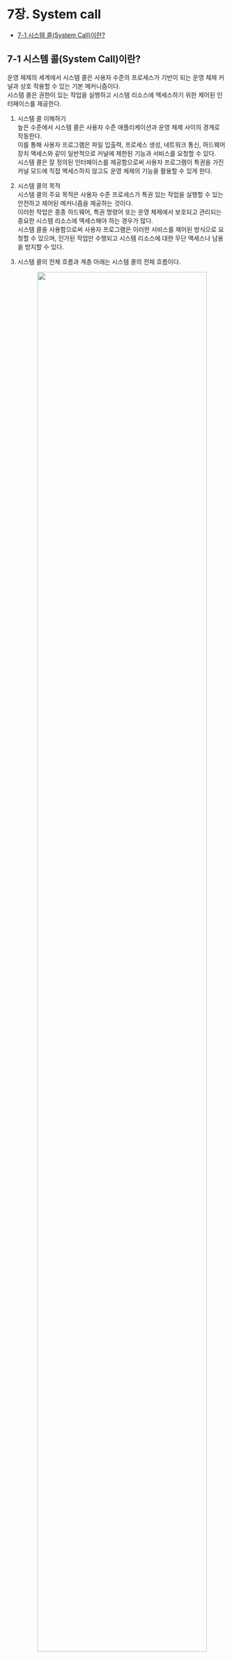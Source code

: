 # 7장. System call

  * [7-1 시스템 콜(System Call)이란?](#7-1-시스템-호출system-call이란)

## 7-1 시스템 콜(System Call)이란?
  운영 체제의 세계에서 시스템 콜은 사용자 수준의 프로세스가 기반이 되는 운영 체제 커널과 상호 작용할 수 있는 기본 메커니즘이다.  
  시스템 콜은 권한이 있는 작업을 실행하고 시스템 리소스에 액세스하기 위한 제어된 인터페이스를 제공한다.

  1. 시스템 콜 이해하기  
      높은 수준에서 시스템 콜은 사용자 수준 애플리케이션과 운영 체제 사이의 경계로 작동한다.  
      이를 통해 사용자 프로그램은 파일 입출력, 프로세스 생성, 네트워크 통신, 하드웨어 장치 액세스와 같이 일반적으로 커널에 제한된 기능과 서비스를 요청할 수 있다.  
      시스템 콜은 잘 정의된 인터페이스를 제공함으로써 사용자 프로그램이 특권을 가진 커널 모드에 직접 액세스하지 않고도 운영 체제의 기능을 활용할 수 있게 한다.

  2. 시스템 콜의 목적  
      시스템 콜의 주요 목적은 사용자 수준 프로세스가 특권 있는 작업을 실행할 수 있는 안전하고 제어된 메커니즘을 제공하는 것이다.  
      이러한 작업은 종종 하드웨어, 특권 명령어 또는 운영 체제에서 보호되고 관리되는 중요한 시스템 리소스에 액세스해야 하는 경우가 많다.  
      시스템 콜을 사용함으로써 사용자 프로그램은 이러한 서비스를 제어된 방식으로 요청할 수 있으며, 인가된 작업만 수행되고 시스템 리소스에 대한 무단 액세스나 남용을 방지할 수 있다.

  3. 시스템 콜의 전체 흐름과 계층
      아래는 시스템 콜의 전체 흐름이다.  
      <center><img src="../images/7.System_Call/System_call_flow.png" width="90%" height="90%"></center>

      시스템 콜의 세부 실행 단계는 다음과 같다.  

      1. Linux 저수준 표준 함수 호출  
          - 사용자 프로그램이 직접 Linux 저수준 표준 함수를 호출한다.
          - 함수 호출은 링커/로더에 의해 해결되고 해당 라이브러리 함수에 링크된다.
          - 함수는 호출하는 프로세스의 사용자 공간에서 실행된다.
          - 함수는 사용자 프로그램을 대신하여 일부 작업을 수행하거나 추가적인 시스템 콜을 수행할 수 있다.

      2. User 공간에서 시스템 콜 실행  
          - 사용자 프로그램은 래퍼 함수나 시스템 콜 라이브러리와 같은 고수준 인터페이스를 사용하여 시스템 콜을 수행한다.
          - 고수준 인터페이스는 시스템 콜을 특정 함수 호출로 변환힌다.
          - 함수 호출은 호출하는 프로세스의 사용자 공간에서 실행된다.
          - 함수는 커널 공간으로 전환하기 전에 일부 초기 유효성 검사나 준비 작업을 수행할 수 있다.

      3. 커널 공간에서 시스템 콜 실행  
          - 사용자 공간에서의 함수 호출은 모드 전환을 트리거하여 사용자 모드에서 커널 모드로 전환한다.
          - CPU는 운영 체제의 커널에게 제어를 전달힌다.
          - 커널은 제공된 식별자나 번호를 기반으로 요청된 시스템 콜을 식별한다.
          - 커널은 시스템 콜과 관련된 매개변수와 권한을 유효성 검사한다.
          - 커널은 요청된 작업을 수행하기 위해 해당하는 시스템 콜 핸들러를 실행한다.
          - 시스템 콜의 실행은 커널 공간에서 발생한다.

      4. 시스템 콜 핸들러 실행  
          - 시스템 콜 핸들러는 특정 시스템 콜을 실행하는 커널 수준 루틴이다.
          - 핸들러는 사용자 프로그램으로부터 매개변수를 받아 필요한 작업을 수행한다.
          - 핸들러는 하드웨어에 액세스하거나 시스템 상태를 수정하거나 다른 커널 하위 시스템과 상호 작용할 수 있다.
          - 핸들러는 오류 처리를 수행하고 결과나 상태를 호출 컨텍스트에 반환한다.
          - 시스템 콜 핸들러가 완료되면 제어가 커널로 반환되고, 특정 컨텍스트에 따라 추가 처리가 진행될 수 있다.

  4. 시스템 콜의 특징  
      시스템 콜은 사용자 프로그램이 기반이 되는 운영 체제와 상호 작용할 수 있도록 중요한 역할을 한다.  
      시스템 콜은 사용자 프로세스가 커널로부터 서비스와 리소스를 요청할 수 있도록 제어된 인터페이스를 제공한다.

      1. 사용자 프로그램과 커널 사이의 인터페이스  
          시스템 콜은 사용자 프로그램과 운영 체제 커널 간의 인터페이스 역할을 한다.  
          사용자 프로그램은 운영 체제에서 제공하는 특정 기능이나 서비스를 요청하기 위해 호출할 수 있는 일련의 정의된 함수 또는 서비스를 제공한다.

      2. 제어된 진입점  
          시스템 콜은 커널로의 제어된 진입점을 제공한다.  
          사용자 프로그램이 사용자 모드에서 커널 모드로 전환하여 권한이 필요한 작업을 수행하거나 특정 리소스에 액세스할 수 있도록 한다.  
          시스템 콜을 통해 인가된 작업만 실행되며 시스템의 보안과 무결성을 유지하는 데 도움이 된다.

      3. 하드웨어와 리소스의 추상화  
          시스템 콜은 하드웨어와 저수준 작업의 복잡성을 추상화한다.  
          사용자 프로그램이 하드웨어별 세부 사항을 직접 다루지 않아도 되도록 고수준 인터페이스를 제공한다.  
          대신 사용자 프로그램은 시스템 콜을 사용하여 하드웨어 장치, 파일 시스템, 네트워크 프로토콜, 프로세스 관리 및 기타 운영 체제 서비스와 일관되고 통일된 방식으로 상호 작용할 수 있다.

      4. 시스템 전반적인 서비스  
          시스템 콜은 사용자 프로그램이 시스템 전반적인 서비스와 리소스를 요청할 수 있도록 한다.  
          시스템 콜은 일반적으로 커널 수준에서만 사용 가능한 기능에 액세스할 수 있도록 한다.  
          예를 들어, 프로세스 관리, 파일 작업, 프로세스간 통신, 메모리 관리, 시간 관리, 장치 입출력 등의 기능에 액세스할 수 있다.  
          시스템 콜을 호출함으로써 사용자 프로그램은 운영 체제가 제공하는 다양한 기능을 활용할 수 있다.

      5. 동기화와 보호  
          시스템 콜은 공유 리소스의 적절한 동기화와 보호를 보장한다.  
          시스템 콜은 종종 상호 배제 메커니즘인 락 또는 세마포어와 같은 동기화 메커니즘을 포함하며, 이를 통해 데이터 경쟁을 방지하고 데이터 무결성을 유지한다.  
          또한 시스템 콜은 접근 제어 정책을 강제하며, 사용 권한과 사용자 권한을 확인하여 무단 액세스나 시스템 리소스의 남용을 방지한다.

      6. 오류 처리와 반환 값  
          시스템 콜은 오류 처리와 관련된 메커니즘을 제공하고 사용자 프로그램에 관련 정보를 반환한다.  
          시스템 콜 실행 후에는 작업의 결과를 나타내는 상태 코드나 오류 값이 반환될 수 있다.  
          사용자 프로그램은 이러한 반환 값들을 확인하여 오류를 처리하고 적절하게 대응하며 필요한 수정 작업을 수행할 수 있다.

      7. 성능 고려 사항  
          시스템 콜은 사용자 모드와 커널 모드 간 전환에 따른 오버헤드로 인해 성능에 영향을 줄 수 있다.  
          컨텍스트 스위치와 관련된 오버헤드는 시스템 콜이 자주 호출되거나 시간에 민감한 시나리오에서 전체 시스템 성능에 영향을 미칠 수 있다.  
          따라서 효율적인 시스템 콜 구현과 최적화는 오버헤드를 최소화하고 전체 시스템 성능을 향상시키기 위해 중요한다.

  5. ARM 프로세스 관점에서의 시스템 콜 처리  
      현대의 컴퓨팅 시스템에서 시스템 콜은 사용자 프로세스가 기반이 되는 운영 체제와 상호 작용할 수 있도록하는 중요한 역할을 한다.  
      ARM 기반 아키텍처에서 실행 중인 프로세스가 권한이 필요한 작업을 수행하거나 시스템 서비스에 액세스해야 할 때 시스템 콜을 사용한다.  
      
      1. ARM 프로세서 모드  
          ARM 프로세서는 각각의 권한 수준과 시스템 리소스에 대한 액세스 권한을 가지는 다양한 운영 모드를 지원한다.  
          시스템 콜 처리와 관련된 주요한 모드는 다음과 같다.

          - 사용자 모드  
              사용자 프로세스가 실행되는 모드이다.  
              제한된 권한을 가지며 특정한 권한을 가진 리소스에 직접적으로 액세스할 수 없다.

          - 슈퍼바이저 모드 (SVC)  
              프로세스가 시스템 콜을 요청할 때 진입하는 모드이다.  
              더 높은 권한을 가지며 시스템 리소스와 서비스에 액세스할 수 있다.
          
          - 시스템 모드  
              주로 운영 체제 커널이 커널 레벨 코드를 실행하는 데 사용되는 권한 모드이다.

      2. 시스템 콜 호출  
          사용자 모드에서 실행 중인 프로세스가 권한이 필요한 작업을 수행하거나 시스템 서비스에 액세스하려는 경우, 다음 단계를 따라 시스템 콜을 시작한다.

          1. 프로세스는 시스템 콜을 위해 필요한 인수를 준비한다.  
          이는 입력 매개변수와 함수 코드와 같은 것들이다.

          2. 프로세스는 소프트웨어 인터럽트를 트리거하여 사용자 모드에서 슈퍼바이저 모드로 전환한다.  
          이를 위해 일반적으로 `svc` 명령을 사용한다.  
          이 명령은 예외를 발생시켜 컨텍스트 스위치를 트리거하며, 슈퍼바이저 모드로의 전환을 일으킨다.

          3. 소프트웨어 인터럽트를 수신한 ARM 프로세서는 프로세스의 현재 컨텍스트(레지스터 및 프로그램 카운터 등)를 저장하고 SVC 모드로 전환한다.

          4. 프로세서는 시스템 콜 처리를 위한 사전에 정의된 벡터 테이블 항목으로 점프한다.  
          이 항목은 일반적으로 운영 체제가 초기화 과정에서 설정한다.

          5. SVC 모드에서 실행되는 운영 체제 커널은 프로세스가 제공한 함수 코드를 검사하여 요청된 특정 시스템 콜을 결정한다.

          6. 커널은 시스템 콜을 해당하는 핸들러 루틴에 전달하여 프로세스를 대신하여 요청된 작업을 수행한다.

          7. 핸들러 루틴은 필요한 작업을 수행하며, 특권 리소스에 액세스하거나 데이터 구조를 조작하거나 다른 커널 레벨 작업을 실행할 수 있다.

          8. 시스템 콜이 완료되면 커널은 결과를 프로세스에 반환한다.  
          일반적으로 이 값을 미리 정의된 레지스터나 메모리 위치에 저장한다.

          9. 프로세서는 저장된 프로세스 컨텍스트를 복원하고 사용자 모드로 전환하여 프로세스의 실행을 이전한 지점부터 계속한다.

      3. 시스템 콜 인터페이스  
          시스템 콜 처리를 위해 ARM 프로세서는 사용자 공간과 커널 사이에 잘 정의된 인터페이스를 제공한다.  
          이 인터페이스에는 다음이 포함된다.

          - 시스템 콜 번호  
              각 시스템 콜은 고유한 번호가 할당되며, 사용자 프로세스에 의해 인수로 전달된다.  
              운영 체제는 이 번호를 사용하여 요청된 시스템 콜을 식별한다.
          - 인수  
              사용자 프로세스는 시스템 콜 호출의 일부로서 추가적인 인수를 커널에 전달한다.  
              이러한 인수는 커널이 요청된 작업을 수행하는 데 필요한 정보를 제공한다. 
          - 반환 값  
              시스템 콜을 실행한 후 커널은 결과 값을 사용자 프로세스에 반환한다.  
              이 값은 일반적으로 작업의 성공 또는 실패를 나타내거나 필요에 따라 추가 정보를 제공한다.

      4. 예외 처리와 컨텍스트 스위칭  
          시스템 콜은 예외의 생성과 다른 프로세서 모드 간의 컨텍스트 스위칭을 수반한다.  
          프로세스가 소프트웨어 인터럽트를 트리거하여 시스템 콜을 시작하면 예외가 발생하며, 프로세서는 SVC 모드로 전환하여 운영 체제 커널로 제어를 전달한다.  
          그런 다음 커널은 예외를 처리하고 시스템 콜을 실행한 후 완료 시 사용자 프로세스에 제어를 반환한다.

          이 프로세스 중에는 프로세스의 상태를 저장하고 복원하기 위해 컨텍스트 스위칭이 수행된다.  
          프로세스의 레지스터 및 프로그램 카운터는 SVC 모드로의 전환시 저장되며, 사용자 모드로 복귀할 때 복원되어 프로세스가 이전 상태에서 실행을 계속할 수 있도록 한다.

  6. 시스템 콜 테이블이란?  
      운영 체제에서 시스템 콜은 사용자 프로세스가 커널로부터 서비스를 요청하는 수단을 제공한다.  
      이러한 시스템 콜은 프로세스가 특정 작업을 요청할 때 호출되는 함수로 구현된다.  
      시스템 콜 테이블은 운영 체제 내에서 시스템 콜의 조직과 관리에 중요한 구성 요소이다.  
      
      1. 시스템 콜 테이블의 역할  
          시스템 콜 테이블은 운영 체제가 시스템 콜을 관리하고 디스패치하는 데 사용하는 데이터 구조이다.  
          이는 시스템 콜 번호를 해당하는 핸들러 함수와 매핑하는 룩업 테이블로 동작한다.  
          각 시스템 콜은 고유한 번호가 할당되며, 이 번호는 시스템 콜 테이블의 인덱스로 사용되어 적절한 핸들러 함수를 찾는다.

      2. 시스템 콜 테이블의 구조  
          시스템 콜 테이블은 일반적으로 배열 또는 유사한 데이터 구조로 구현된다.  
          테이블의 크기는 운영 체제에서 지원하는 시스템 콜의 수에 의해 결정된다.  
          테이블의 각 항목은 시스템 콜을 나타내며, 해당하는 핸들러 함수에 대한 정보를 포함한다.

      3. 시스템 콜 테이블의 채워넣기  
          운영 체제 초기화 과정에서 시스템 콜 테이블은 필요한 정보로 채워진다.  
          이 과정은 각 지원되는 시스템 콜에 고유한 시스템 콜 번호를 할당하고 해당하는 핸들러 함수와 연결하는 작업을 포함한다.  
          운영 체제는 일반적으로 시스템 콜 및 핸들러를 등록하는 메커니즘을 제공하여 시스템 콜 테이블을 동적으로 수정하고 확장할 수 있다.

      4. 시스템 콜 디스패치  
          사용자 프로세스가 시스템 콜을 호출할 때 시스템 콜 번호를 인자로 제공한다.  
          운영 체제는 이 번호를 사용하여 시스템 콜 테이블에 인덱싱하고 적절한 핸들러 함수를 검색한다.  
          시스템 콜 디스패치 메커니즘은 시스템 콜 테이블에서 핸들러 함수를 검색하고 요청한 프로세스를 대신하여 해당 함수를 실행한다.

      5. 이점과 중요성  
          시스템 콜 테이블은 여러 가지 이점을 제공하며 운영 체제의 동작에 중요한 역할을 한다.

          1. 효율적인 시스템 콜 디스패치  
              시스템 콜 테이블을 사용함으로써 운영 체제는 특정 시스템 콜에 대한 적절한 핸들러 함수를 빠르게 찾을 수 있다.  
              이는 시스템 콜 실행의 효율성을 향상시키고 함수 포인터 검색과 관련된 오버헤드를 줄인다.

          2. 모듈화와 확장성  
              시스템 콜 테이블을 사용하면 핵심 운영 체제 코드를 수정하지 않고도 시스템 콜을 쉽게 추가하거나 제거할 수 있다.  
              새로운 시스템 콜은 동적으로 등록되고 해당하는 핸들러 함수와 연결되어 시스템을 더 모듈화하고 확장 가능하게 만든다.

          3. 보안과 접근 제어  
              시스템 콜 테이블은 보안 정책과 접근 제어 메커니즘을 강제하는 중앙 집중지로 작용한다.  
              운영 체제는 시스템 콜 번호를 확인하고 해당하는 핸들러 함수를 디스패치하기 전에 권한을 검사하여 특정 시스템 콜을 호출할 수 있는 권한이 있는 프로세스만이 호출할 수 있도록 보장한다.

          4. 유지 보수성  
              시스템 콜 테이블은 운영 체제 내에서 시스템 콜을 관리하고 유지하는 작업을 단순화한다.  
              시스템 콜 기능을 구조화하고 문서화하는 구조적인 접근 방식을 제공하여 개발자와 시스템 관리자가 시스템 콜 동작을 이해하고 수정하는 데 용이하게 한다.

## 7-2 사용자 공간(user space)에서 시스템 호출이 발생하는 방법
  사용자 공간(user space)에서 시스템 호출이 발생하는 방법은 운영 체제에서 사용자 공간과 커널 사이의 연결을 제공하는 역할을 한다.  
  시스템 호출은 사용자 수준 프로세스가 권한 있는 작업을 요청하거나 기본 커널이 제공하는 다양한 서비스에 액세스할 수 있도록 한다.  
  운영 체제에서 작업하는 개발자와 시스템 관리자에게 사용자 공간에서 시스템 호출이 어떻게 발생하는지 이해하는 것은 중요하다.

  1. 시스템 호출 호출  
      사용자 수준 프로세스가 권한 있는 작업을 수행하거나 커널로부터 서비스를 요청해야 할 때 시스템 호출을 호출한다.  
      이 호출은 일반적으로 사용자 공간에서 커널 공간으로의 컨텍스트 전환을 트리거하는 특정 명령어나 소프트웨어 인터럽트를 통해 수행된다.  
      정확한 메커니즘은 운영 체제와 기본 하드웨어 아키텍처에 따라 다를 수 있다.

  2. 커널 모드로의 컨텍스트 전환  
      시스템 호출을 호출할 때 프로세스는 사용자 모드에서 커널 모드로 전환된다.  
      이 컨텍스트 전환은 커널이 시스템 리소스에 독점적으로 액세스하고 사용자 프로세스를 대신하여 권한 있는 작업을 수행할 수 있도록 필요하다.  
      하드웨어와 운영 체제는 원활한 커널 모드로의 전환을 보장하기 위해 협력한다.

  3. 커널로의 매개 변수 전달  
      시스템 호출을 호출할 때 사용자 프로세스는 요청한 작업이나 서비스를 지정하기 위해 커널에 매개 변수를 전달해야 한다.  
      이러한 매개 변수는 일반적으로 레지스터나 시스템 호출 인수 블록이라고 하는 지정된 메모리 위치를 통해 전달된다.  
      매개 변수 전달을 위한 구체적인 메커니즘은 운영 체제의 아키텍처와 호출 규약에 따라 다르다.

  4. 시스템 호출 번호  
      시스템 호출을 호출할 때 중요한 측면은 시스템 호출 번호를 지정하는 것이다.  
      각 시스템 호출은 고유한 번호가 할당되며 이를 사용하여 요청한 작업을 식별한다.  
      시스템 호출 번호는 일반적으로 인수로 전달되거나 컨텍스트 전환을 트리거하기 전에 레지스터에 저장된다.

  5. 커널로의 트랩  
      필요한 매개 변수와 시스템 호출 번호를 설정한 후 사용자 프로세스는 트랩 또는 소프트웨어 인터럽트를 트리거하여 커널로의 제어를 전달한다.  
      이 트랩은 프로세서가 커널 코드의 미리 정의된 위치인 시스템 호출 진입점(system call entry point)으로 실행을 전환시킨다.

  6. 시스템 호출 핸들러  
      시스템 호출 진입점에서 커널은 사용자 프로세스가 제공한 시스템 호출 번호를 검사하여 호출된 시스템 호출을 식별한다.  
      그런 다음 커널은 요청한 작업이나 서비스를 처리하기 위해 적절한 시스템 호출 핸들러로 제어를 전달한다.  
      시스템 호출 핸들러는 요청한 작업이나 서비스를 처리하기 위해 특별히 설계된 함수이다.

  7. 커널 공간에서의 실행  
      시스템 호출 핸들러 안에 들어가면 커널은 사용자 프로세스가 요청한 작업이나 서비스를 수행한다.  
      이는 시스템 리소스에 액세스하거나 프로세스 상태를 수정하거나 I/O 작업을 수행하거나 권한이 있는 명령을 실행하는 것을 포함할 수 있다.  
      커널은 요청한 작업이 안전하게 수행되고 운영 체제의 정책과 권한에 따라 수행된다.

  8. 사용자 공간으로의 복귀  
      요청한 작업을 완료한 후 커널은 사용자 프로세스에게 제어를 반환하기 위해 준비한다.  
      반환 값을나 관련 데이터는 일반적으로 호출 규약에서 지정한 레지스터나 메모리 위치를 통해 사용자 공간으로 전달된다.  
      그런 다음 커널은 컨텍스트 전환을 수행하여 프로세스를 커널 모드에서 다시 사용자 모드로 전환한다.

  9. 시스템 호출 반환  
      사용자 공간으로 제어가 반환되면 사용자 프로세스는 시스템 호출 호출 이후에 실행을 계속할 수 있다.  
      시스템 호출의 결과에 따라 제공된 반환 값을이나 결과를 사용하여 작업을 계속할 수 있다.

## 7-3 시스템 호출 유형별 시스템 호출 핸들러 동작
  운영 체제에서 시스템 호출은 사용자 수준 애플리케이션과 커널 사이의 다리 역할을 한다.  
  사용자 프로세스는 시스템 호출을 통해 권한이 있는 작업을 요청하거나 운영 체제에서 제공하는 다양한 서비스에 액세스할 수 있다.  
  각 시스템 호출은 특정 작업이나 서비스에 해당하며, 시스템 호출 핸들러는 요청된 작업을 실행하는 역할을 담당한다.

  1. 프로세스 관리 시스템 호출  
      프로세스 관리 시스템 호출은 프로세스의 생성, 종료 및 제어에 사용된다.  
      프로세스 관리를 위한 시스템 호출 핸들러는 프로세스 생성, 종료, 문맥 전환 등의 작업을 수행한다.  
      프로세스 제어 블록을 관리하고, 프로세스 상태를 업데이트하며, 프로세스 스케줄링을 처리한다.

  2. 파일 시스템 시스템 호출  
      파일 시스템 시스템 호출은 파일 및 디렉토리 작업을 위해 사용된다.  
      파일 시스템 작업을 위한 시스템 호출 핸들러는 파일 시스템 드라이버와 상호 작용하여 요청된 작업을 수행한다.  
      적절한 파일 액세스 권한을 확인하고, 파일 디스크립터를 유지하며, 파일 캐싱을 처리하고, 파일 시스템 리소스를 관리한다.

  3. 메모리 관리 시스템 호출  
      메모리 관리 시스템 호출은 메모리 할당 및 해제, 메모리 영역 매핑, 메모리 권한 조작 등에 사용된다.  
      메모리 관리를 위한 시스템 호출 핸들러는 메모리 관리 유닛(MMU) 및 가상 메모리 하위 시스템과 상호 작용한다.  
      메모리 할당, 페이지 테이블 조작, 메모리 보호 처리, 메모리 단편화 관리 등의 작업을 수행한다.

  4. 장치 입출력 시스템 호출  
      장치 입출력 시스템 호출은 키보드, 디스플레이, 디스크, 네트워크 인터페이스 등과 같은 입출력 장치와의 상호 작용을 가능하게 한다.  
      장치 입출력 작업을 위한 시스템 호출 핸들러는 장치 드라이버와 협력하여 프로세스와 장치 간의 데이터 전송을 용이하게 한다.  
      장치 버퍼를 관리하고, 장치 인터럽트를 처리하며, 적절한 동기화와 데이터 무결성을 보장한다.

  5. 네트워크 시스템 호출  
      네트워크 시스템 호출은 TCP/IP 및 UDP/IP와 같은 네트워크 프로토콜을 통한 통신을 가능하게 한다.  
      네트워크 작업을 위한 시스템 호출 핸들러는 소켓 생성, 연결 설정, 데이터 전송 및 프로토콜별 작업을 수행한다.  
      네트워킹 하위 시스템과 상호 작용하며, 네트워크 인터럽트를 처리하고 신뢰성 있는 데이터 전송과 네트워크 보안을 보장한다.

  6. 프로세스 간 통신 (IPC) 시스템 호출  
      IPC 시스템 호출은 프로세스 간 데이터 교환과 활동 동기화를 위한 메커니즘을 제공하여 프로세스 간 통신을 가능하게 한다.  
      IPC 작업을 위한 시스템 호출 핸들러는 공유 메모리 영역을 관리하고, 메시지 전달을 처리하며, 동기화 기본 요소를 구현하고, 프로세스 간 통신 및 조정을 용이하게 한다.

  7. 시간 및 날짜 시스템 호출  
      시간 및 날짜 시스템 호출은 시스템 클럭에 접근하고, 현재 시간을 검색하고, 시스템 시간을 설정하며, 시간 변환을 수행하는 기능을 제공한다.  
      시간 및 날짜 작업을 위한 시스템 호출 핸들러는 시스템 클럭과 상호 작용하며, 정확한 시간 정보를 사용자 프로세스에 제공한다.
